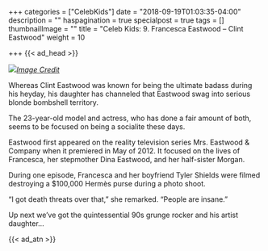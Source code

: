 +++
categories = ["CelebKids"]
date = "2018-09-19T01:03:35-04:00"
description = ""
haspagination = true
specialpost = true
tags = []
thumbnailImage = ""
title = "Celeb Kids: 9. Francesca Eastwood – Clint Eastwood"
weight = 10

+++
{{< ad_head >}}

![](/uploads/10.jpg)[_Image Credit_](http://americanupbeat.com/kids-of-famous-parents-where-are-they-now/9/)

Whereas Clint Eastwood was known for being the ultimate badass during his heyday, his daughter has channeled that Eastwood swag into serious blonde bombshell territory.

The 23-year-old model and actress, who has done a fair amount of both, seems to be focused on being a socialite these days.

Eastwood first appeared on the reality television series Mrs. Eastwood & Company when it premiered in May of 2012. It focused on the lives of Francesca, her stepmother Dina Eastwood, and her half-sister Morgan.

During one episode, Francesca and her boyfriend Tyler Shields were filmed destroying a $100,000 Hermès purse during a photo shoot.

“I got death threats over that,” she remarked. “People are insane.”

Up next we’ve got the quintessential 90s grunge rocker and his artist daughter…

{{< ad_atn >}}